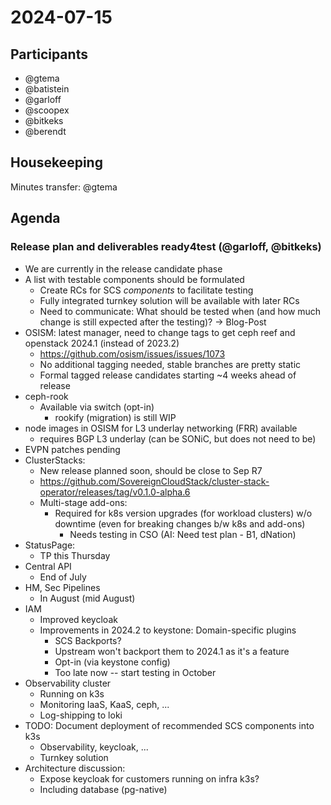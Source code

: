 # 2024-07-15

## Participants

- @gtema
- @batistein
- @garloff
- @scoopex
- @bitkeks
- @berendt

## Housekeeping
 
Minutes transfer: @gtema

## Agenda

### Release plan and deliverables ready4test (@garloff, @bitkeks)
- We are currently in the release candidate phase
- A list with testable components should be formulated
    - Create RCs for SCS *components* to facilitate testing
    - Fully integrated turnkey solution will be available with later RCs
    - Need to communicate: What should be tested when (and how much change is still expected after the testing)? -> Blog-Post
- OSISM: latest manager, need to change tags to get ceph reef and openstack 2024.1 (instead of 2023.2)
    - https://github.com/osism/issues/issues/1073
    - No additional tagging needed, stable branches are pretty static
    - Formal tagged release candidates starting ~4 weeks ahead of release
- ceph-rook
    - Available via switch (opt-in)
        - rookify (migration) is still WIP
- node images in OSISM for L3 underlay networking (FRR) available
    - requires BGP L3 underlay (can be SONiC, but does not need to be)
- EVPN patches pending
- ClusterStacks:
    - New release planned soon, should be close to Sep R7
    - https://github.com/SovereignCloudStack/cluster-stack-operator/releases/tag/v0.1.0-alpha.6
    - Multi-stage add-ons:
        - Required for k8s version upgrades (for workload clusters) w/o downtime (even for breaking changes b/w k8s and add-ons)
            - Needs testing in CSO (AI: Need test plan - B1, dNation)
- StatusPage:
    - TP this Thursday
- Central API
    - End of July
- HM, Sec Pipelines
    - In August (mid August)
- IAM
    - Improved keycloak
    - Improvements in 2024.2 to keystone: Domain-specific plugins
        - SCS Backports?
        - Upstream won't backport them to 2024.1 as it's a feature
        - Opt-in (via keystone config)
        - Too late now -- start testing in October
- Observability cluster
    - Running on k3s
    - Monitoring IaaS, KaaS, ceph, ...
    - Log-shipping to loki
- TODO: Document deployment of recommended SCS components into k3s
    - Observability, keycloak, ...
    - Turnkey solution
- Architecture discussion:
    - Expose keycloak for customers running on infra k3s?
    - Including database (pg-native)
